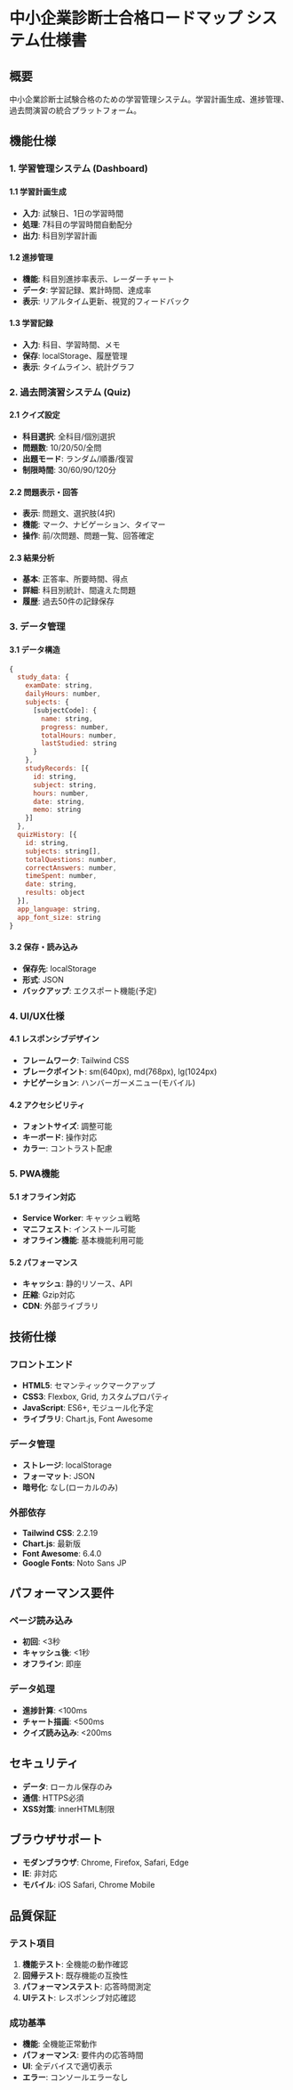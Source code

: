 # 中小企業診断士合格ロードマップ システム仕様書

## 概要
中小企業診断士試験合格のための学習管理システム。学習計画生成、進捗管理、過去問演習の統合プラットフォーム。

## 機能仕様

### 1. 学習管理システム (Dashboard)

#### 1.1 学習計画生成
- **入力**: 試験日、1日の学習時間
- **処理**: 7科目の学習時間自動配分
- **出力**: 科目別学習計画

#### 1.2 進捗管理
- **機能**: 科目別進捗率表示、レーダーチャート
- **データ**: 学習記録、累計時間、達成率
- **表示**: リアルタイム更新、視覚的フィードバック

#### 1.3 学習記録
- **入力**: 科目、学習時間、メモ
- **保存**: localStorage、履歴管理
- **表示**: タイムライン、統計グラフ

### 2. 過去問演習システム (Quiz)

#### 2.1 クイズ設定
- **科目選択**: 全科目/個別選択
- **問題数**: 10/20/50/全問
- **出題モード**: ランダム/順番/復習
- **制限時間**: 30/60/90/120分

#### 2.2 問題表示・回答
- **表示**: 問題文、選択肢(4択)
- **機能**: マーク、ナビゲーション、タイマー
- **操作**: 前/次問題、問題一覧、回答確定

#### 2.3 結果分析
- **基本**: 正答率、所要時間、得点
- **詳細**: 科目別統計、間違えた問題
- **履歴**: 過去50件の記録保存

### 3. データ管理

#### 3.1 データ構造
```javascript
{
  study_data: {
    examDate: string,
    dailyHours: number,
    subjects: {
      [subjectCode]: {
        name: string,
        progress: number,
        totalHours: number,
        lastStudied: string
      }
    },
    studyRecords: [{
      id: string,
      subject: string,
      hours: number,
      date: string,
      memo: string
    }]
  },
  quizHistory: [{
    id: string,
    subjects: string[],
    totalQuestions: number,
    correctAnswers: number,
    timeSpent: number,
    date: string,
    results: object
  }],
  app_language: string,
  app_font_size: string
}
```

#### 3.2 保存・読み込み
- **保存先**: localStorage
- **形式**: JSON
- **バックアップ**: エクスポート機能(予定)

### 4. UI/UX仕様

#### 4.1 レスポンシブデザイン
- **フレームワーク**: Tailwind CSS
- **ブレークポイント**: sm(640px), md(768px), lg(1024px)
- **ナビゲーション**: ハンバーガーメニュー(モバイル)

#### 4.2 アクセシビリティ
- **フォントサイズ**: 調整可能
- **キーボード**: 操作対応
- **カラー**: コントラスト配慮

### 5. PWA機能

#### 5.1 オフライン対応
- **Service Worker**: キャッシュ戦略
- **マニフェスト**: インストール可能
- **オフライン機能**: 基本機能利用可能

#### 5.2 パフォーマンス
- **キャッシュ**: 静的リソース、API
- **圧縮**: Gzip対応
- **CDN**: 外部ライブラリ

## 技術仕様

### フロントエンド
- **HTML5**: セマンティックマークアップ
- **CSS3**: Flexbox, Grid, カスタムプロパティ
- **JavaScript**: ES6+, モジュール化予定
- **ライブラリ**: Chart.js, Font Awesome

### データ管理
- **ストレージ**: localStorage
- **フォーマット**: JSON
- **暗号化**: なし(ローカルのみ)

### 外部依存
- **Tailwind CSS**: 2.2.19
- **Chart.js**: 最新版
- **Font Awesome**: 6.4.0
- **Google Fonts**: Noto Sans JP

## パフォーマンス要件

### ページ読み込み
- **初回**: <3秒
- **キャッシュ後**: <1秒
- **オフライン**: 即座

### データ処理
- **進捗計算**: <100ms
- **チャート描画**: <500ms
- **クイズ読み込み**: <200ms

## セキュリティ
- **データ**: ローカル保存のみ
- **通信**: HTTPS必須
- **XSS対策**: innerHTML制限

## ブラウザサポート
- **モダンブラウザ**: Chrome, Firefox, Safari, Edge
- **IE**: 非対応
- **モバイル**: iOS Safari, Chrome Mobile

## 品質保証

### テスト項目
1. **機能テスト**: 全機能の動作確認
2. **回帰テスト**: 既存機能の互換性
3. **パフォーマンステスト**: 応答時間測定
4. **UIテスト**: レスポンシブ対応確認

### 成功基準
- **機能**: 全機能正常動作
- **パフォーマンス**: 要件内の応答時間
- **UI**: 全デバイスで適切表示
- **エラー**: コンソールエラーなし